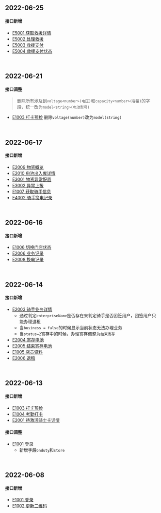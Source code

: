 ## 2022-06-25

#### 接口新增

- [E5001 获取救援详情](http://localhost:5533/docs#tag/E/operation/EmployeeAssistanceDetail)
- [E5002 处理救援](http://localhost:5533/docs#tag/E/operation/EmployeeAssistanceProcess)
- [E5003 救援支付](http://localhost:5533/docs#tag/E/operation/EmployeeAssistancePay)
- [E5004 救援支付状态](http://localhost:5533/docs#tag/E/operation/EmployeeAssistancePayStatus)





<br />

## 2022-06-21

#### 接口调整

> 删除所有涉及到`voltage<number>(电压)`和`capacity<number>(容量)`的字段，统一改为`model<string>(电池型号)`

- [E1003 打卡预检](http://localhost:5533/docs#tag/E/operation/EmployeeAttendancePrecheck) 删除`voltage(number)`改为`model(string)`





<br />

## 2022-06-17

#### 接口新增

- [E2009 物资概览](http://localhost:5533/docs#tag/E/operation/EmployeeStockOverview)
- [E2010 电池出入库详情](http://localhost:5533/docs#tag/E/operation/EmployeeStockList)
- [E3001 物资异常配置](http://localhost:5533/docs#tag/E/operation/EmployeeExceptionSetting)
- [E3002 异常上报](http://localhost:5533/docs#tag/E/operation/EmployeeExceptionCreate)
- [E1007 获取骑手信息](http://localhost:5533/docs#tag/E/operation/EmployeeRiderDetail)
- [E4002 骑手换电记录](http://localhost:5533/docs#tag/E/operation/EmployeeRiderExchange)





<br />

## 2022-06-16

#### 接口新增

- [E1006 切换门店状态](http://localhost:5533/docs#tag/E/operation/EmployeeStoreStatus)
- [E2006 业务记录](http://localhost:5533/docs#tag/E/operation/EmployeeBusinessList)
- [E2008 换电记录](http://localhost:5533/docs#tag/E/operation/EmployeeExchangeList)





<br />

## 2022-06-14

#### 接口新增

- [E2003 骑手业务详情](http://localhost:5533/docs#tag/E/operation/EmployeeBusinessRider)
  - 通过判定`enterpriseName`是否存在来判定骑手是否团签用户，团签用户只能办理退租
  - 当`business = false`的时候显示当前状态无法办理业务
  - 当`status=2`寄存中的时候，办理寄存调整为`结束寄存`
- [E2004 寄存电池](http://localhost:5533/docs#tag/E/operation/EmployeeBusinessPause)
- [E2005 结束寄存电池](http://localhost:5533/docs#tag/E/operation/EmployeeBusinessContinue)
- [E1005 店员资料](http://localhost:5533/docs#tag/E/operation/EmployeeEmployeeProfile)
- [E2006 退租](http://localhost:5533/docs#tag/E/operation/EmployeeBusinessUnSubscribe)





<br />

## 2022-06-13

#### 接口新增

- [E1003 打卡预检](http://localhost:5533/docs#tag/E/operation/EmployeeAttendancePrecheck)
- [E1004 考勤打卡](http://localhost:5533/docs#tag/E/operation/EmployeeAttendanceCreate)
- [E2001 待激活骑士卡详情](http://localhost:5533/docs#tag/E/operation/EmployeeSubscribeInactive)



#### 接口调整

- [E1001 登录](http://localhost:5533/docs#tag/E/operation/EmployeeEmployeeSignin)
  - 新增字段`onduty`和`store`



<br />

## 2022-06-08

#### 接口新增

- [E1001 登录](http://localhost:5533/docs#tag/E/operation/EmployeeEmployeeSignin)
- [E1002 更新二维码](http://localhost:5533/docs#tag/E/operation/EmployeeEmployeeQrcode)